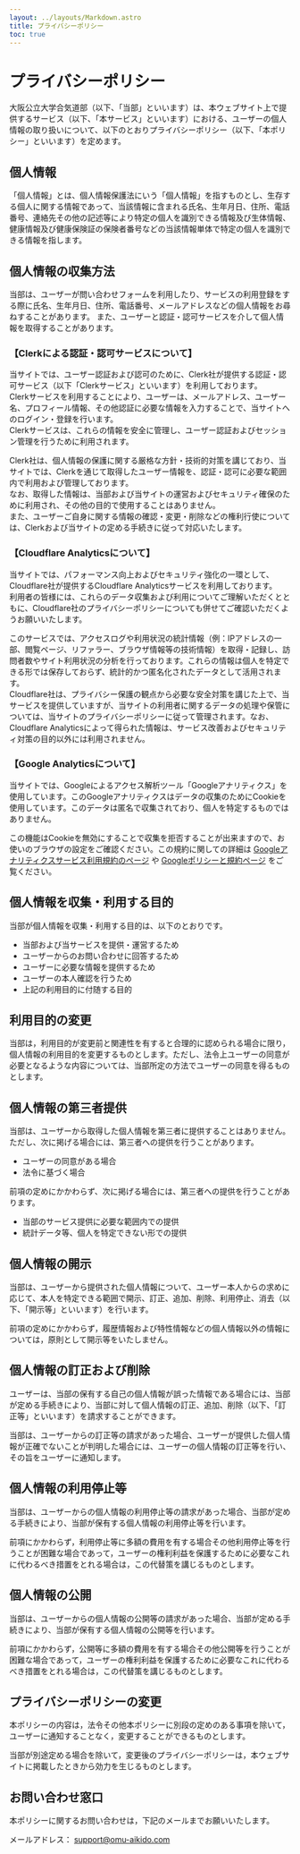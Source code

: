 ```yaml
---
layout: ../layouts/Markdown.astro
title: プライバシーポリシー
toc: true
---
```


# プライバシーポリシー

大阪公立大学合気道部（以下、「当部」といいます）は、本ウェブサイト上で提供するサービス（以下、「本サービス」といいます）における、ユーザーの個人情報の取り扱いについて、以下のとおりプライバシーポリシー（以下、「本ポリシー」といいます）を定めます。

## 個人情報

「個人情報」とは、個人情報保護法にいう「個人情報」を指すものとし、生存する個人に関する情報であって、当該情報に含まれる氏名、生年月日、住所、電話番号、連絡先その他の記述等により特定の個人を識別できる情報及び生体情報、健康情報及び健康保険証の保険者番号などの当該情報単体で特定の個人を識別できる情報を指します。

## 個人情報の収集方法

当部は、ユーザーが問い合わせフォームを利用したり、サービスの利用登録をする際に氏名、生年月日、住所、電話番号、メールアドレスなどの個人情報をお尋ねすることがあります。
また、ユーザーと認証・認可サービスを介して個人情報を取得することがあります。

### 【Clerkによる認証・認可サービスについて】

当サイトでは、ユーザー認証および認可のために、Clerk社が提供する認証・認可サービス（以下「Clerkサービス」といいます）を利用しております。\
Clerkサービスを利用することにより、ユーザーは、メールアドレス、ユーザー名、プロフィール情報、その他認証に必要な情報を入力することで、当サイトへのログイン・登録を行います。\
Clerkサービスは、これらの情報を安全に管理し、ユーザー認証およびセッション管理を行うために利用されます。

Clerk社は、個人情報の保護に関する厳格な方針・技術的対策を講じており、当サイトでは、Clerkを通じて取得したユーザー情報を、認証・認可に必要な範囲内で利用および管理しております。\
なお、取得した情報は、当部および当サイトの運営およびセキュリティ確保のために利用され、その他の目的で使用することはありません。\
また、ユーザーご自身に関する情報の確認・変更・削除などの権利行使については、Clerkおよび当サイトの定める手続きに従って対応いたします。

### 【Cloudflare Analyticsについて】

当サイトでは、パフォーマンス向上およびセキュリティ強化の一環として、Cloudflare社が提供するCloudflare Analyticsサービスを利用しております。\
利用者の皆様には、これらのデータ収集および利用についてご理解いただくとともに、Cloudflare社のプライバシーポリシーについても併せてご確認いただくようお願いいたします。

このサービスでは、アクセスログや利用状況の統計情報（例：IPアドレスの一部、閲覧ページ、リファラー、ブラウザ情報等の技術情報）を取得・記録し、訪問者数やサイト利用状況の分析を行っております。これらの情報は個人を特定できる形では保存しておらず、統計的かつ匿名化されたデータとして活用されます。\
Cloudflare社は、プライバシー保護の観点から必要な安全対策を講じた上で、当サービスを提供していますが、当サイトの利用者に関するデータの処理や保管については、当サイトのプライバシーポリシーに従って管理されます。なお、Cloudflare Analyticsによって得られた情報は、サービス改善およびセキュリティ対策の目的以外には利用されません。

### 【Google Analyticsについて】

当サイトでは、Googleによるアクセス解析ツール「Googleアナリティクス」を使用しています。このGoogleアナリティクスはデータの収集のためにCookieを使用しています。このデータは匿名で収集されており、個人を特定するものではありません。

この機能はCookieを無効にすることで収集を拒否することが出来ますので、お使いのブラウザの設定をご確認ください。この規約に関しての詳細は [Googleアナリティクスサービス利用規約のページ](https://marketingplatform.google.com/about/analytics/terms/jp/) や [Googleポリシーと規約ページ](https://policies.google.com/technologies/ads?hl=ja) をご覧ください。

## 個人情報を収集・利用する目的

当部が個人情報を収集・利用する目的は、以下のとおりです。

- 当部および当サービスを提供・運営するため
- ユーザーからのお問い合わせに回答するため
- ユーザーに必要な情報を提供するため
- ユーザーの本人確認を行うため
- 上記の利用目的に付随する目的

## 利用目的の変更

当部は，利用目的が変更前と関連性を有すると合理的に認められる場合に限り，個人情報の利用目的を変更するものとします。ただし、法令上ユーザーの同意が必要となるような内容については、当部所定の方法でユーザーの同意を得るものとします。

## 個人情報の第三者提供

当部は、ユーザーから取得した個人情報を第三者に提供することはありません。ただし、次に掲げる場合には、第三者への提供を行うことがあります。

- ユーザーの同意がある場合
- 法令に基づく場合

前項の定めにかかわらず、次に掲げる場合には、第三者への提供を行うことがあります。

- 当部のサービス提供に必要な範囲内での提供
- 統計データ等、個人を特定できない形での提供

## 個人情報の開示

当部は、ユーザーから提供された個人情報について、ユーザー本人からの求めに応じて、本人を特定できる範囲で開示、訂正、追加、削除、利用停止、消去（以下、「開示等」といいます）を行います。

前項の定めにかかわらず，履歴情報および特性情報などの個人情報以外の情報については，原則として開示等をいたしません。

## 個人情報の訂正および削除

ユーザーは、当部の保有する自己の個人情報が誤った情報である場合には、当部が定める手続きにより、当部に対して個人情報の訂正、追加、削除（以下、「訂正等」といいます）を請求することができます。

当部は、ユーザーからの訂正等の請求があった場合、ユーザーが提供した個人情報が正確でないことが判明した場合には、ユーザーの個人情報の訂正等を行い、その旨をユーザーに通知します。

## 個人情報の利用停止等

当部は、ユーザーからの個人情報の利用停止等の請求があった場合、当部が定める手続きにより、当部が保有する個人情報の利用停止等を行います。

前項にかかわらず，利用停止等に多額の費用を有する場合その他利用停止等を行うことが困難な場合であって，ユーザーの権利利益を保護するために必要なこれに代わるべき措置をとれる場合は，この代替策を講じるものとします。

## 個人情報の公開

当部は、ユーザーからの個人情報の公開等の請求があった場合、当部が定める手続きにより、当部が保有する個人情報の公開等を行います。

前項にかかわらず，公開等に多額の費用を有する場合その他公開等を行うことが困難な場合であって，ユーザーの権利利益を保護するために必要なこれに代わるべき措置をとれる場合は，この代替策を講じるものとします。

## プライバシーポリシーの変更

本ポリシーの内容は，法令その他本ポリシーに別段の定めのある事項を除いて，ユーザーに通知することなく，変更することができるものとします。

当部が別途定める場合を除いて，変更後のプライバシーポリシーは，本ウェブサイトに掲載したときから効力を生じるものとします。

## お問い合わせ窓口

本ポリシーに関するお問い合わせは，下記のメールまでお願いいたします。

メールアドレス： [support@omu-aikido.com](mailto:support@omu-aikido.com)
